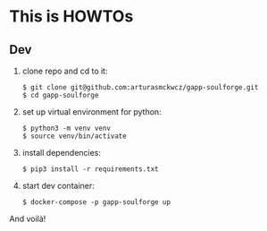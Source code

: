 # This is HOWTOs

## Dev

1. clone repo and cd to it:
   ```
   $ git clone git@github.com:arturasmckwcz/gapp-soulforge.git
   $ cd gapp-soulforge
   ```
2. set up virtual environment for python:
   ```
   $ python3 -m venv venv
   $ source venv/bin/activate
   ```
3. install dependencies:
   ```
   $ pip3 install -r requirements.txt
   ```
4. start dev container:
   ```
   $ docker-compose -p gapp-soulforge up
   ```

And voilà!
